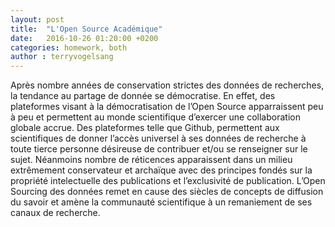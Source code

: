 ```yaml
---
layout: post
title:  "L'Open Source Académique"
date:   2016-10-26 01:20:00 +0200
categories: homework, both
author : terryvogelsang
---
```


Après nombre années de conservation strictes des données de recherches, la tendance au partage de donnée se démocratise. En effet, des plateformes visant à la démocratisation de l’Open Source apparraissent peu à peu et permettent au monde scientifique d’exercer une collaboration globale accrue.
Des plateformes telle que Github, permettent aux scientifiques de donner l’accès universel à ses données de recherche à toute tierce personne désireuse de contribuer et/ou se renseigner sur le sujet.
Néanmoins nombre de réticences apparaissent dans un milieu extrêmement conservateur et archaïque avec des principes fondés sur la propriété intelectuelle des publications et l’exclusivité de publication. L’Open Sourcing des données remet en cause des siècles de concepts de diffusion du savoir et amène la communauté scientifique à un remaniement de ses canaux de recherche.
